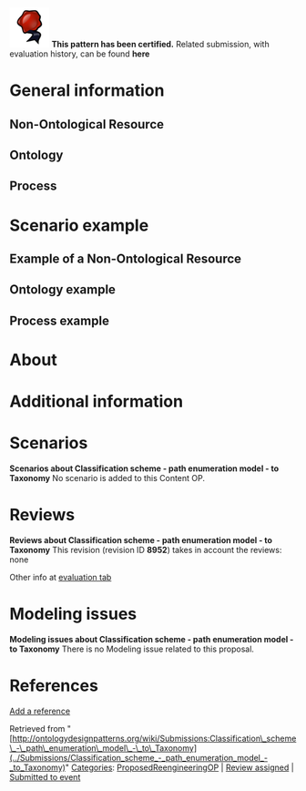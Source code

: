 [![](../images/thumb/b/b5/Certified.png/70px-Certified.png)](../Image/Certified.png "Certified.png") __This pattern has been certified.__
Related submission, with evaluation history, can be found __here__





#  General information


  




##  Non-Ontological Resource


  




##  Ontology


  




##  Process


  




#  Scenario example


  




##  Example of a Non-Ontological Resource


  




##  Ontology example


  




##  Process example


  




#  About


#  Additional information


#  Scenarios



__Scenarios about Classification scheme - path enumeration model - to Taxonomy__
No scenario is added to this Content OP.




#  Reviews



__Reviews about Classification scheme - path enumeration model - to Taxonomy__
This revision (revision ID __8952__) takes in account the reviews: none


Other info at [evaluation tab](http://ontologydesignpatterns.org/wiki/index.php?title=Submissions:Classification_scheme_-_path_enumeration_model_-_to_Taxonomy&action=evaluation "http://ontologydesignpatterns.org/wiki/index.php?title=Submissions:Classification_scheme_-_path_enumeration_model_-_to_Taxonomy&action=evaluation")




  




#  Modeling issues



__Modeling issues about Classification scheme - path enumeration model - to Taxonomy__
There is no Modeling issue related to this proposal.




  




#  References


[Add a reference](index.php@title=Odp%253AAdd_reference&subject=Submissions%253AClassification+scheme+-+path+enumeration+model+-+to+Taxonomy.html "http://ontologydesignpatterns.org/wiki/index.php?title=Odp:Add_reference&subject=Submissions%3AClassification+scheme+-+path+enumeration+model+-+to+Taxonomy")


  






Retrieved from "[http://ontologydesignpatterns.org/wiki/Submissions:Classification\_scheme\_-\_path\_enumeration\_model\_-\_to\_Taxonomy](../Submissions/Classification_scheme_-_path_enumeration_model_-_to_Taxonomy)"
 [Categories](http://ontologydesignpatterns.org/wiki/Special:Categories "Special:Categories"): [ProposedReengineeringOP](../Category/ProposedReengineeringOP "Category:ProposedReengineeringOP") | [Review assigned](../Category/Review_assigned "Category:Review assigned") | [Submitted to event](../Category/Submitted_to_event "Category:Submitted to event")